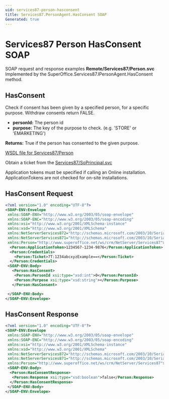 ```yaml
---
uid: services87-person-hasconsent
title: Services87.PersonAgent.HasConsent SOAP
Generated: true
---
```


# Services87 Person HasConsent SOAP

SOAP request and response examples **Remote/Services87/Person.svc**
Implemented by the <see cref="M:SuperOffice.Services87.IPersonAgent.HasConsent">SuperOffice.Services87.IPersonAgent.HasConsent</see> method.

## HasConsent

Check if consent has been given by a specified person, for a specific purpose. Withdraw consents return FALSE.

* **personId:** The person id
* **purpose:** The key of the purpose to check. (e.g. 'STORE' or 'EMARKETING')

**Returns:** True if the person has consented to the given purpose.


[WSDL file for Services87/Person](../Services87-Person.md)

Obtain a ticket from the [Services87/SoPrincipal.svc](../SoPrincipal/SoPrincipal.md)

Application tokens must be specified if calling an Online installation. ApplicationTokens are not checked for on-site installations.

## HasConsent Request

```xml
<?xml version="1.0" encoding="UTF-8"?>
<SOAP-ENV:Envelope
 xmlns:SOAP-ENV="http://www.w3.org/2003/05/soap-envelope"
 xmlns:SOAP-ENC="http://www.w3.org/2003/05/soap-encoding"
 xmlns:xsi="http://www.w3.org/2001/XMLSchema-instance"
 xmlns:xsd="http://www.w3.org/2001/XMLSchema"
 xmlns:NetServerServices872="http://schemas.microsoft.com/2003/10/Serialization/Arrays"
 xmlns:NetServerServices871="http://schemas.microsoft.com/2003/10/Serialization/"
 xmlns:Person="http://www.superoffice.net/ws/crm/NetServer/Services87">
  <Person:ApplicationToken>1234567-1234-9876</Person:ApplicationToken>
  <Person:Credentials>
    <Person:Ticket>7T:1234abcxyzExample==</Person:Ticket>
  </Person:Credentials>
 <SOAP-ENV:Body>
   <Person:HasConsent>
    <Person:PersonId xsi:type="xsd:int">0</Person:PersonId>
    <Person:Purpose xsi:type="xsd:string"></Person:Purpose>
   </Person:HasConsent>

 </SOAP-ENV:Body>
</SOAP-ENV:Envelope>

```


## HasConsent Response

```xml
<?xml version="1.0" encoding="UTF-8"?>
<SOAP-ENV:Envelope
 xmlns:SOAP-ENV="http://www.w3.org/2003/05/soap-envelope"
 xmlns:SOAP-ENC="http://www.w3.org/2003/05/soap-encoding"
 xmlns:xsi="http://www.w3.org/2001/XMLSchema-instance"
 xmlns:xsd="http://www.w3.org/2001/XMLSchema"
 xmlns:NetServerServices872="http://schemas.microsoft.com/2003/10/Serialization/Arrays"
 xmlns:NetServerServices871="http://schemas.microsoft.com/2003/10/Serialization/"
 xmlns:Person="http://www.superoffice.net/ws/crm/NetServer/Services87">
 <SOAP-ENV:Body>
  <Person:HasConsentResponse>
   <Person:Response xsi:type="xsd:boolean">false</Person:Response>
  </Person:HasConsentResponse>
 </SOAP-ENV:Body>
</SOAP-ENV:Envelope>

```

